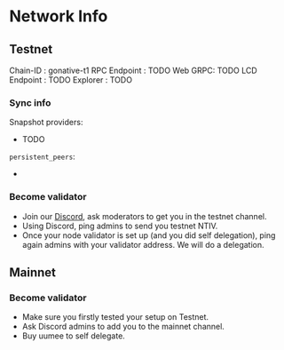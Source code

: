 # Network Info

## Testnet

Chain-ID : gonative-t1
RPC Endpoint : TODO
Web GRPC: TODO
LCD Endpoint : TODO
Explorer : TODO

### Sync info

Snapshot providers:

- TODO

`persistent_peers`:

-

### Become validator

- Join our [Discord](https://discord.com/invite/gonative), ask moderators to get you in the testnet channel.
- Using Discord, ping admins to send you testnet NTIV.
- Once your node validator is set up (and you did self delegation), ping again admins with your validator address. We will do a delegation.

## Mainnet

### Become validator

- Make sure you firstly tested your setup on Testnet.
- Ask Discord admins to add you to the mainnet channel.
- Buy uumee to self delegate.
